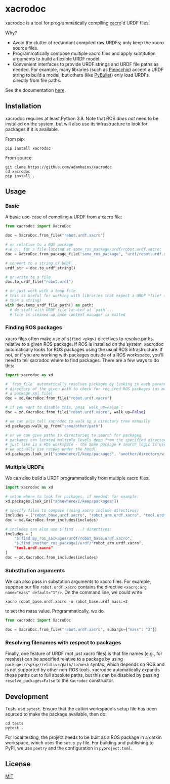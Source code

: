 # xacrodoc

xacrodoc is a tool for programmatically compiling
[xacro](https://github.com/ros/xacro)'d URDF files.

Why?

* Avoid the clutter of redundant compiled raw URDFs; only keep the xacro
  source files.
* Programmatically compose multiple xacro files and apply subtitution
  arguments to build a flexible URDF model.
* Convenient interfaces to provide URDF strings and URDF file paths as needed.
  For example, many libraries (such as
  [Pinocchio](https://github.com/stack-of-tasks/pinocchio)) accept a URDF
  string to build a model, but others (like [PyBullet](https://pybullet.org))
  only load URDFs directly from file paths.

See the documentation [here](https://xacrodoc.readthedocs.io/en/latest/).

## Installation

xacrodoc requires at least Python 3.8. Note that ROS *does not* need to be
installed on the system, but will also use its infrastructure to look for
packages if it is available.

From pip:
```
pip install xacrodoc
```

From source:
```
git clone https://github.com/adamheins/xacrodoc
cd xacrodoc
pip install .
```

## Usage

### Basic

A basic use-case of compiling a URDF from a xacro file:

```python
from xacrodoc import XacroDoc

doc = XacroDoc.from_file("robot.urdf.xacro")

# or relative to a ROS package
# e.g., for a file located at some_ros_package/urdf/robot.urdf.xacro:
doc = XacroDoc.from_package_file("some_ros_package", "urdf/robot.urdf.xacro")

# convert to a string of URDF
urdf_str = doc.to_urdf_string()

# or write to a file
doc.to_urdf_file("robot.urdf")

# or just work with a temp file
# this is useful for working with libraries that expect a URDF *file* (rather
# than a string)
with doc.temp_urdf_file_path() as path:
  # do stuff with URDF file located at `path`...
  # file is cleaned up once context manager is exited
```

### Finding ROS packages

xacro files often make use of `$(find <pkg>)` directives to resolve paths
relative to a given ROS package.
If ROS is installed on the system, xacrodoc automatically looks for ROS
packages using the usual ROS infrastructure. If not, or if you are working
with packages outside of a ROS workspace, you'll need to tell xacrodoc where to
find packages. There are a few ways to do this:

```python
import xacrodoc as xd

# `from_file` automatically resolves packages by looking in each parent
# directory of the given path to check for required ROS packages (as marked by
# a package.xml file)
doc = xd.XacroDoc.from_file("robot.urdf.xacro")

# if you want to disable this, pass `walk_up=False`:
doc = xd.XacroDoc.from_file("robot.urdf.xacro", walk_up=False)

# we can also tell xacrodoc to walk up a directory tree manually
xd.packages.walk_up_from("some/other/path")

# or we can give paths to directories to search for packages
# packages can located multiple levels deep from the specified directories,
# just like in a ROS workspace - the same package # search logic is used (since
# we actually use rospkg under the hood)
xd.packages.look_in(["somewhere/I/keep/packages", "another/directory/with/packages"])
```

### Multiple URDFs

We can also build a URDF programmatically from multiple xacro files:

```python
import xacrodoc as xd

# setup where to look for packages, if needed; for example:
xd.packages.look_in(["somewhere/I/keep/packages"])

# specify files to compose (using xacro include directives)
includes = ["robot_base.urdf.xacro", "robot_arm.urdf.xacro", "tool.urdf.xacro"]
doc = xd.XacroDoc.from_includes(includes)

# includes can also use $(find ...) directives:
includes = [
    "$(find my_ros_package)/urdf/robot_base.urdf.xacro",
    "$(find another_ros_package)/urdf/"robot_arm.urdf.xacro",
    "tool.urdf.xacro"
]
doc = xd.XacroDoc.from_includes(includes)
```

### Substitution arguments

We can also pass in substution arguments to xacro files. For example, suppose our
file `robot.urdf.xacro` contains the directive `<xacro:arg name="mass" default="1"/>`.
On the command line, we could write
```
xacro robot_base.urdf.xacro -o robot_base.urdf mass:=2
```
to set the mass value. Programmatically, we do
```python
from xacrodoc import XacroDoc

doc = XacroDoc.from_file("robot.urdf.xacro", subargs={"mass": "2"})
```

### Resolving filenames with respect to packages

Finally, one feature of URDF (not just xacro files) is that file names (e.g.,
for meshes) can be specified relative to a package by using
`package://<pkg>/relative/path/to/mesh` syntax, which depends on ROS and is not
supported by other non-ROS tools. xacrodoc automatically expands these
paths out to full absolute paths, but this can be disabled by passing
`resolve_packages=False` to the `Xacrodoc` constructor.

## Development

Tests use `pytest`. Ensure that the catkin workspace's setup file has been
sourced to make the package available, then do:
```
cd tests
pytest .
```

For local testing, the project needs to be built as a ROS package in a catkin
workspace, which uses the `setup.py` file. For building and publishing to
PyPI, we use `poetry` and the configuration in `pyproject.toml`.

## License

[MIT](https://github.com/adamheins/xacrodoc/blob/main/LICENSE)
